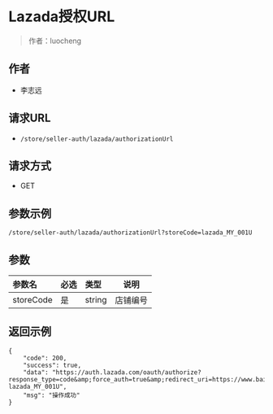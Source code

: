 # Lazada授权URL

> 作者：luocheng

## 作者

- 李志远

## 请求URL

- ` /store/seller-auth/lazada/authorizationUrl `
  
## 请求方式

- GET 

## 参数示例

 ``` 
/store/seller-auth/lazada/authorizationUrl?storeCode=lazada_MY_001U
 ```

## 参数

|参数名|必选|类型|说明|
|:----    |:---|:----- |-----   |
|storeCode |是  |string |店铺编号   |

## 返回示例 

``` 
{
    "code": 200,
    "success": true,
    "data": "https://auth.lazada.com/oauth/authorize?response_type=code&amp;force_auth=true&amp;redirect_uri=https://www.baidu.com/&amp;client_id=101602&amp;state=000000-lazada_MY_001U",
    "msg": "操作成功"
}
```